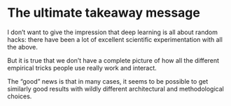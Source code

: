 # The ultimate takeaway message

I don’t want to give the impression that deep learning is all about random hacks: there have been a lot of excellent scientific experimentation with all the above.

But it is true that we don’t have a complete picture of how all the different empirical tricks people use really work and interact.

The “good” news is that in many cases, it seems to be possible to get similarly good results with wildly different architectural and methodological choices.
